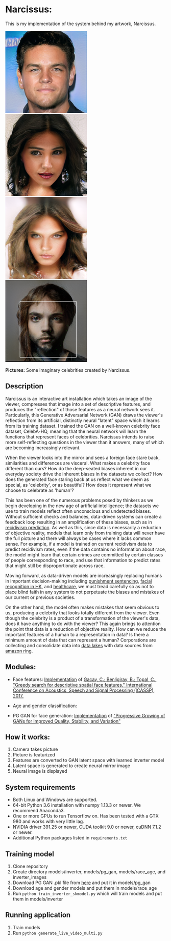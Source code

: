 
# Narcissus:

This is my implementation of the system behind my artwork, Narcissus.

<img src="demo_img/img1.png" height="256" width="256">
<img src="demo_img/img2.png" height="256" width="256">
<img src="demo_img/img3.png" height="256" width="256">
<img src="demo_img/img4.png" height="256" width="256">

**Pictures:** Some imaginary celebrities created by Narcissus.

## Description

Narcissus is an interactive art installation which takes an image of the viewer, compresses that image into a set of descriptive features, and produces the "reflection" of those features as a neural network sees it. Particularly, this Generative Adversarial Network (GAN) draws the viewer's reflection from its artificial, distinctly neural "latent" space which it learns from its training dataset. I trained the GAN on a well-known celebrity face dataset, CelebA-HQ, meaning that the neural network will learn the functions that represent faces of celebrities. Narcissus intends to raise more self-reflecting questions in the viewer than it answers, many of which are becoming increasingly relevant.

When the viewer looks into the mirror and sees a foreign face stare back, similarities and differences are visceral. What makes a celebrity face different than ours? How do the deep-seated biases inherent in our everyday society drive the inherent biases in the datasets we collect? How does the generated face staring back at us reflect what we deem as special, as 'celebrity', or as beautiful? How does it represent what we choose to celebrate as 'human'?

This has been one of the numerous problems posed by thinkers as we begin developing in the new age of artificial intelligence; the datasets we use to train models reflect often unconscious and undetected biases. Without sufficient checks and balances, data-driven systems can create a feedback loop resulting in an amplification of these biases, such as in [recidivism prediction](). As well as this, since data is necessarily a reduction of objective reality, models that learn only from training data will never have the full picture and there will always be cases where it lacks common sense. For example, if a model is trained on current recidivism data to predict recidivism rates, even if the data contains no information about race, the model might learn that certain crimes are committed by certain classes of people corresponding to race, and use that information to predict rates that might still be disproportionate across race.

Moving forward, as data-driven models are increasingly replacing humans in important decision-making including [punishment sentencing](), [facial recognition in HK](), and [healthcare](), we must tread carefully so as not to place blind faith in any system to not perpetuate the biases and mistakes of our current or previous societies.

On the other hand, the model often makes mistakes that seem obvious to us, producing a celebrity that looks totally different from the viewer. Even though the celebrity is a product of a transformation of the viewer's data, does it have anything to do with the viewer? This again brings to attention the point that data is a reduction of objective reality. How can we reduce the important features of a human to a representation in data? Is there a minimum amount of data that can represent a human? Corporations are collecting and consolidate data into [data lakes]() with data sources from [amazon ring]().

## Modules:
 * Face features:
     [Implementation](https://github.com/bbenligiray/greedy-face-features) of [Gacav, C.; Benligiray, B.; Topal, C., "Greedy search for descriptive spatial face features," International Conference on Acoustics, Speech and Signal Processing (ICASSP), 2017.](https://arxiv.org/abs/1701.01879)
 * Age and gender classification:

 * PG GAN for face generation:
     [Implementation](https://github.com/tkarras/progressive_growing_of_gans) of ["Progressive Growing of GANs for Improved Quality, Stability, and Variation"](https://arxiv.org/pdf/1710.10196.pdf)

## How it works:
1. Camera takes picture
2. Picture is featurized
3. Features are converted to GAN latent space with learned inverter model
4. Latent space is generated to create neural mirror image
5. Neural image is displayed


## System requirements

* Both Linux and Windows are supported.
* 64-bit Python 3.6 installation with numpy 1.13.3 or newer. We recommend Anaconda3.
* One or more GPUs to run Tensorflow on. Has been tested with a GTX 980 and works with very little lag.
* NVIDIA driver 391.25 or newer, CUDA toolkit 9.0 or newer, cuDNN 7.1.2 or newer.
* Additional Python packages listed in `requirements.txt`

## Training model
1. Clone repository
2. Create directory models/inverter, models/pg_gan, models/race_age, and inverter_images
3. Download PG GAN .pkl file from [here](https://github.com/tkarras/progressive_growing_of_gans) and put it in models/pg_gan
4. Download age and gender models and put them in models/race_age
5. Run `python train_inverter_skmodel.py` which will train models and put them in models/inverter

## Running application
1. Train models
2. Run `python generate_live_video_multi.py`
